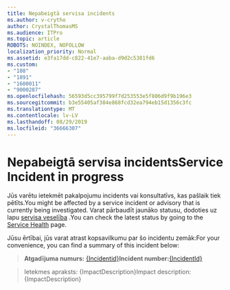 ```yaml
---
title: Nepabeigtā servisa incidents
ms.author: v-crytho
author: CrystalThomasMS
ms.audience: ITPro
ms.topic: article
ROBOTS: NOINDEX, NOFOLLOW
localization_priority: Normal
ms.assetid: e3fa17dd-c822-41e7-aaba-d9d2c5381fd6
ms.custom:
- "108"
- "1891"
- "1600011"
- "9000287"
ms.openlocfilehash: 56593d5cc395799f7d253553e5f806d9f9b196e3
ms.sourcegitcommit: b3e55405af384e868fcd32ea794eb15d1356c3fc
ms.translationtype: MT
ms.contentlocale: lv-LV
ms.lasthandoff: 08/29/2019
ms.locfileid: "36666307"
---
```

# <a name="service-incident-in-progress"></a><span data-ttu-id="bcc4e-102">Nepabeigtā servisa incidents</span><span class="sxs-lookup"><span data-stu-id="bcc4e-102">Service Incident in progress</span></span>

<span data-ttu-id="bcc4e-103">Jūs varētu ietekmēt pakalpojumu incidents vai konsultatīvs, kas pašlaik tiek pētīts.</span><span class="sxs-lookup"><span data-stu-id="bcc4e-103">You might be affected by a service incident or advisory that is currently being investigated.</span></span> <span data-ttu-id="bcc4e-104">Varat pārbaudīt jaunāko statusu, dodoties uz lapu [servisa veselība](https://admin.microsoft.com/adminportal/home#/servicehealth) .</span><span class="sxs-lookup"><span data-stu-id="bcc4e-104">You can check the latest status by going to the [Service Health](https://admin.microsoft.com/adminportal/home#/servicehealth) page.</span></span>
  
<span data-ttu-id="bcc4e-105">Jūsu ērtībai, jūs varat atrast kopsavilkumu par šo incidentu zemāk:</span><span class="sxs-lookup"><span data-stu-id="bcc4e-105">For your convenience, you can find a summary of this incident below:</span></span>
  
> <span data-ttu-id="bcc4e-106">**Atgadījuma numurs:** [{Incidentid}](https://admin.microsoft.com/adminportal/home#/servicehealth)</span><span class="sxs-lookup"><span data-stu-id="bcc4e-106">**Incident number:**[{IncidentId}](https://admin.microsoft.com/adminportal/home#/servicehealth)</span></span>
    
> <span data-ttu-id="bcc4e-107">Ietekmes apraksts: {ImpactDescription}</span><span class="sxs-lookup"><span data-stu-id="bcc4e-107">Impact description: {ImpactDescription}</span></span>
